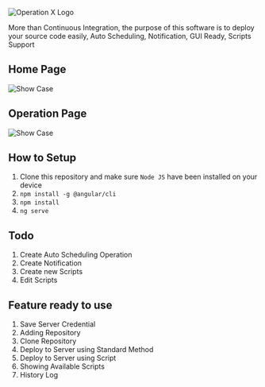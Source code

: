 ![Operation X Logo](http://supanadit.com/wp-content/uploads/2019/09/Operation-X-Logo.png)

More than Continuous Integration, the purpose of this software is to deploy your source code easily,
Auto Scheduling, Notification, GUI Ready, Scripts Support

## Home Page
![Show Case](http://supanadit.com/wp-content/uploads/2019/09/operation-x.png)

## Operation Page
![Show Case](http://supanadit.com/wp-content/uploads/2019/09/operation-in-operation-x.png)


## How to Setup
1. Clone this repository and make sure `Node JS` have been installed on your device
2. `npm install -g @angular/cli`
3. `npm install`
4. `ng serve`

## Todo
1. Create Auto Scheduling Operation
2. Create Notification
3. Create new Scripts
4. Edit Scripts

## Feature ready to use
1. Save Server Credential
2. Adding Repository
3. Clone Repository
4. Deploy to Server using Standard Method
5. Deploy to Server using Script
6. Showing Available Scripts
7. History Log
